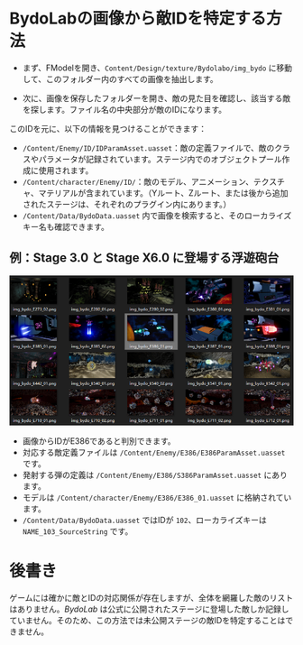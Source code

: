 # BydoLabの画像から敵IDを特定する方法

- まず、FModelを開き、`Content/Design/texture/Bydolabo/img_bydo` に移動して、このフォルダー内のすべての画像を抽出します。

- 次に、画像を保存したフォルダーを開き、敵の見た目を確認し、該当する敵を探します。ファイル名の中央部分が敵のIDになります。

このIDを元に、以下の情報を見つけることができます：

- `/Content/Enemy/ID/IDParamAsset.uasset`：敵の定義ファイルで、敵のクラスやパラメータが記録されています。ステージ内でのオブジェクトプール作成に使用されます。
- `/Content/character/Enemy/ID/`：敵のモデル、アニメーション、テクスチャ、マテリアルが含まれています。（Yルート、Zルート、または後から追加されたステージは、それぞれのプラグイン内にあります。）
- `/Content/Data/BydoData.uasset` 内で画像を検索すると、そのローカライズキー名も確認できます。

## 例：Stage 3.0 と Stage X6.0 に登場する浮遊砲台
![E386](../image/E386.png)

- 画像からIDがE386であると判別できます。
- 対応する敵定義ファイルは `/Content/Enemy/E386/E386ParamAsset.uasset` です。
- 発射する弾の定義は `/Content/Enemy/E386/S386ParamAsset.uasset` にあります。
- モデルは `/Content/character/Enemy/E386/E386_01.uasset` に格納されています。
- `/Content/Data/BydoData.uasset` ではIDが `102`、ローカライズキーは `NAME_103_SourceString` です。

# 後書き

ゲームには確かに敵とIDの対応関係が存在しますが、全体を網羅した敵のリストはありません。*BydoLab* は公式に公開されたステージに登場した敵しか記録していません。そのため、この方法では未公開ステージの敵IDを特定することはできません。